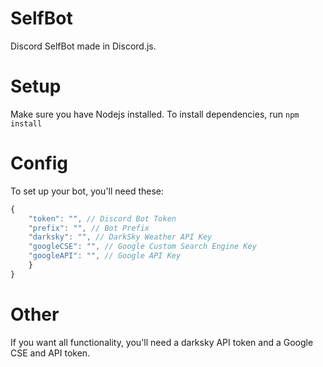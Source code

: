 # SelfBot
Discord SelfBot made in Discord.js.

# Setup
Make sure you have Nodejs installed.
To install dependencies, run `npm install`

# Config
To set up your bot, you'll need these:
```js
{
    "token": "", // Discord Bot Token
    "prefix": "", // Bot Prefix
    "darksky": "", // DarkSky Weather API Key
    "googleCSE": "", // Google Custom Search Engine Key
    "googleAPI": "", // Google API Key
    }
}
```

# Other
If you want all functionality, you'll need a darksky API token and a Google CSE and API token.
